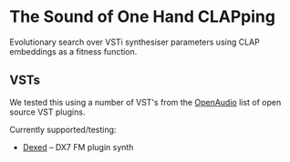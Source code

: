 # The Sound of One Hand CLAPping

Evolutionary search over VSTi synthesiser parameters using CLAP embeddings as a fitness function.

## VSTs

We tested this using a number of VST's from the [OpenAudio](https://github.com/webprofusion/OpenAudio) list of open source VST plugins. 

Currently supported/testing:
<!-- My suggestions! Please add/remove as you go: -->

- [Dexed](https://github.com/asb2m10/dexed) – DX7 FM plugin synth 
